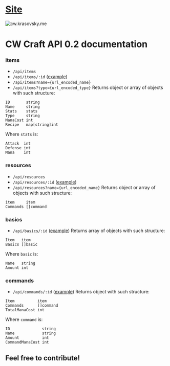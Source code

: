 # [Site](http://cw.krasovsky.me/)
![cw.krasovsky.me](https://i.imgur.com/lDsJw1Y.gif)

# CW Craft API 0.2 documentation

### items
* `/api/items`
* `/api/items/:id` ([example](https://cw.krasovsky.me/items/a32))
* `/api/items?name={url_encoded_name}`
* `/api/items?type={url_encoded_type}`
Returns object or array of objects with such structure:
```golang
ID       string
Name     string
Stats    stats
Type     string
ManaCost int
Recipe   map[string]int
```
Where `stats` is:
```golang
Attack  int
Defense int
Mana    int
```

### resources
* `/api/resources`
* `/api/resources/:id` ([example](https://cw.krasovsky.me/resources/25))
* `/api/resources?name={url_encoded_name}`
Returns object or array of objects with such structure:
```golang
item     item
Commands []command
```

### basics
* `/api/basics/:id` ([example](https://cw.krasovsky.me/basics/a32))
Returns array of objects with such structure:
```golang
Item   item
Basics []basic
```
Where `basic` is:
```golang
Name   string
Amount int
```

### commands
* `/api/commands/:id` ([example](https://cw.krasovsky.me/commands/a32))
Returns object with such structure:
```golang
Item          item
Commands      []command
TotalManaCost int
```
Where `command` is:
```golang
ID              string
Name            string
Amount          int
CommandManaCost int
```

## Feel free to contribute!
